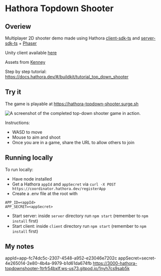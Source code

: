 # Hathora Topdown Shooter

## Overiew 

Multiplayer 2D shooter demo made using Hathora [client-sdk-ts](https://github.com/hathora/client-sdk-ts) and [server-sdk-ts](https://github.com/hathora/server-sdk-ts) + [Phaser](http://phaser.io/)

Unity client available [here](https://github.com/hathora/topdown-shooter-unity-client)

Assets from [Kenney](https://kenney.nl/assets/topdown-shooter)

Step by step tutorial: https://docs.hathora.dev/#/buildkit/tutorial_top_down_shooter

## Try it

The game is playable at https://hathora-topdown-shooter.surge.sh

![A screenshot of the completed top-down shooter game in action.](https://user-images.githubusercontent.com/5400947/192792673-3c6c5496-3c52-4d0d-87d6-b04f5ef59ea9.png)

Instructions:

  - WASD to move
  - Mouse to aim and shoot
  - Once you are in a game, share the URL to allow others to join

## Running locally 

To run locally:

- Have node installed
- Get a Hathora `appId` and `appSecret` via `curl -X POST https://coordinator.hathora.dev/registerApp`
- Create a .env file at the root with
```
APP_ID=<appId>
APP_SECRET=<appSecret>
```
- Start server: inside `server` directory run `npm start` (remember to `npm install` first)
- Start client: inside `client` directory run `npm start` (remember to `npm install` first)

## My notes
appId=app-fc74dc5c-2307-4548-a952-e23046e7202c
appSecret=secret-4e265014-2e80-4b4a-9979-b1d61da674fb
https://3000-hathora-topdownshooter-1trfr54bxlf.ws-us73.gitpod.io/1nyh7cs9sab5k